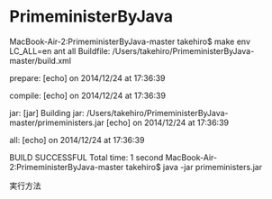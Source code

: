 PrimeministerByJava
===================
MacBook-Air-2:PrimeministerByJava-master takehiro$ make
env LC_ALL=en ant all
Buildfile: /Users/takehiro/PrimeministerByJava-master/build.xml

prepare:
     [echo] on 2014/12/24 at 17:36:39

compile:
     [echo] on 2014/12/24 at 17:36:39

jar:
      [jar] Building jar: /Users/takehiro/PrimeministerByJava-master/primeministers.jar
     [echo] on 2014/12/24 at 17:36:39

all:
     [echo] on 2014/12/24 at 17:36:39

BUILD SUCCESSFUL
Total time: 1 second
MacBook-Air-2:PrimeministerByJava-master takehiro$ java -jar primeministers.jar

実行方法
